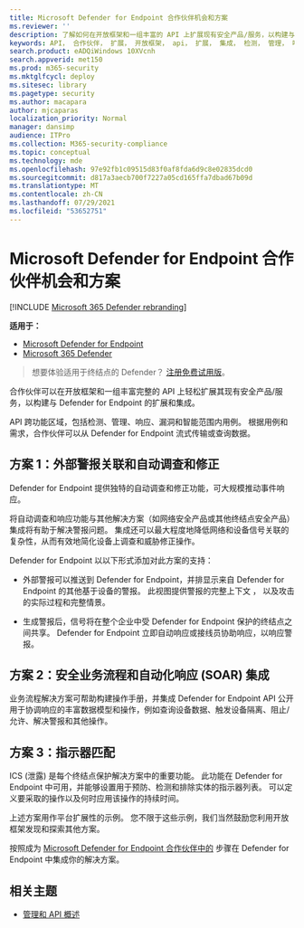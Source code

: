 ```yaml
---
title: Microsoft Defender for Endpoint 合作伙伴机会和方案
ms.reviewer: ''
description: 了解如何在开放框架和一组丰富的 API 上扩展现有安全产品/服务，以构建与 Microsoft Defender for Endpoint 的扩展和集成
keywords: API， 合作伙伴， 扩展， 开放框架， api， 扩展， 集成， 检测， 管理， 响应， 漏洞， 智能
search.product: eADQiWindows 10XVcnh
search.appverid: met150
ms.prod: m365-security
ms.mktglfcycl: deploy
ms.sitesec: library
ms.pagetype: security
ms.author: macapara
author: mjcaparas
localization_priority: Normal
manager: dansimp
audience: ITPro
ms.collection: M365-security-compliance
ms.topic: conceptual
ms.technology: mde
ms.openlocfilehash: 97e92fb1c09515d83f0af8fda6d9c8e02835dcd0
ms.sourcegitcommit: d817a3aecb700f7227a05cd165ffa7dbad67b09d
ms.translationtype: MT
ms.contentlocale: zh-CN
ms.lasthandoff: 07/29/2021
ms.locfileid: "53652751"
---
```

# <a name="microsoft-defender-for-endpoint-partner-opportunities-and-scenarios"></a>Microsoft Defender for Endpoint 合作伙伴机会和方案

[!INCLUDE [Microsoft 365 Defender rebranding](../../includes/microsoft-defender.md)]

**适用于：**
- [Microsoft Defender for Endpoint](https://go.microsoft.com/fwlink/p/?linkid=2154037)
- [Microsoft 365 Defender](https://go.microsoft.com/fwlink/?linkid=2118804)


> 想要体验适用于终结点的 Defender？ [注册免费试用版](https://signup.microsoft.com/create-account/signup?products=7f379fee-c4f9-4278-b0a1-e4c8c2fcdf7e&ru=https://aka.ms/MDEp2OpenTrial?ocid=docs-wdatp-exposedapis-abovefoldlink)。


合作伙伴可以在开放框架和一组丰富完整的 API 上轻松扩展其现有安全产品/服务，以构建与 Defender for Endpoint 的扩展和集成。 

API 跨功能区域，包括检测、管理、响应、漏洞和智能范围内用例。 根据用例和需求，合作伙伴可以从 Defender for Endpoint 流式传输或查询数据。 


## <a name="scenario-1-external-alert-correlation-and-automated-investigation-and-remediation"></a>方案 1：外部警报关联和自动调查和修正
Defender for Endpoint 提供独特的自动调查和修正功能，可大规模推动事件响应。 

将自动调查和响应功能与其他解决方案（如网络安全产品或其他终结点安全产品）集成将有助于解决警报问题。 集成还可以最大程度地降低网络和设备信号关联的复杂性，从而有效地简化设备上调查和威胁修正操作。

Defender for Endpoint 以以下形式添加对此方案的支持：

- 外部警报可以推送到 Defender for Endpoint，并排显示来自 Defender for Endpoint 的其他基于设备的警报。 此视图提供警报的完整上下文 ， 以及攻击的实际过程和完整情景。

- 生成警报后，信号将在整个企业中受 Defender for Endpoint 保护的终结点之间共享。 Defender for Endpoint 立即自动响应或接线员协助响应，以响应警报。

## <a name="scenario-2-security-orchestration-and-automation-response-soar-integration"></a>方案 2：安全业务流程和自动化响应 (SOAR) 集成
业务流程解决方案可帮助构建操作手册，并集成 Defender for Endpoint API 公开用于协调响应的丰富数据模型和操作，例如查询设备数据、触发设备隔离、阻止/允许、解决警报和其他操作。

## <a name="scenario-3-indicators-matching"></a>方案 3：指示器匹配 
ICS (泄露) 是每个终结点保护解决方案中的重要功能。 此功能在 Defender for Endpoint 中可用，并能够设置用于预防、检测和排除实体的指示器列表。 可以定义要采取的操作以及何时应用该操作的持续时间。

上述方案用作平台扩展性的示例。 您不限于这些示例，我们当然鼓励您利用开放框架发现和探索其他方案。

按照成为 [Microsoft Defender for Endpoint 合作伙伴中的](get-started-partner-integration.md) 步骤在 Defender for Endpoint 中集成你的解决方案。

## <a name="related-topic"></a>相关主题
- [管理和 API 概述](management-apis.md)
